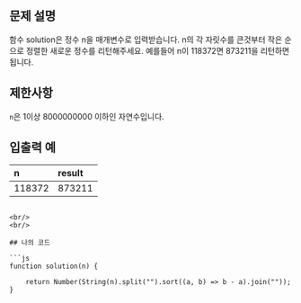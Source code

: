## 문제 설명

함수 solution은 정수 n을 매개변수로 입력받습니다. n의 각 자릿수를 큰것부터 작은 순으로 정렬한 새로운 정수를 리턴해주세요. 예를들어 n이 118372면 873211을 리턴하면 됩니다.

## 제한사항

`n`은 1이상 8000000000 이하인 자연수입니다.

## 입출력 예

|n|result|
|:------|:---|
|118372|873211|
```

<br/>
<br/>

## 나의 코드

```js
function solution(n) {
    
    return Number(String(n).split("").sort((a, b) => b - a).join(""));
}
```

